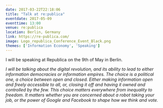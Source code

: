 ```yaml
---
date: 2017-03-22T22:18:06
title: "Talk at re:publica"
eventdate: 2017-05-09
eventtime: 13:00
venue: re:publica
location: Berlin, Germany
link: https://re-publica.com/
image: Logo_republica_Conference_Event_Black.png
themes: ['Information Economy', 'Speaking']
---
```


I will be speaking at Republica on the 9th of May in Berlin.

*I will be talking about the digital revolution, and its ability to lead to either information democracies or information empires. The choice is a political one, a choice between open and closed. Either making information open and freely accessible to all, or, closing it off and having it owned and controlled by the few. This choice matters everywhere from inequality to freedom. It matters whether you are concerned about a robot taking your job, or the power of Google and Facebook to shape how we think and vote.*
